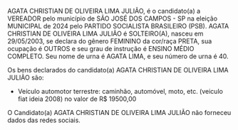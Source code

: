 AGATA CHRISTIAN DE OLIVEIRA LIMA JULIÃO, é o candidato(a) a VEREADOR pelo município de SÃO JOSÉ DOS CAMPOS - SP na eleição MUNICIPAL de 2024 pelo PARTIDO SOCIALISTA BRASILEIRO (PSB). AGATA CHRISTIAN DE OLIVEIRA LIMA JULIÃO é SOLTEIRO(A), nasceu em 29/05/2003, se declara do gênero FEMININO da cor/raça PRETA, sua ocupação é OUTROS e seu grau de instrução é ENSINO MÉDIO COMPLETO. Seu nome de urna é AGATA LIMA, e seu número de urna é 40.

Os bens declarados do candidato(a) AGATA CHRISTIAN DE OLIVEIRA LIMA JULIÃO são: 
- Veículo automotor terrestre: caminhão, automóvel, moto, etc. (veiculo fiat ideia 2008) no valor de R$ 19500,00

O Candidato(a) AGATA CHRISTIAN DE OLIVEIRA LIMA JULIÃO não forneceu dados das redes sociais.